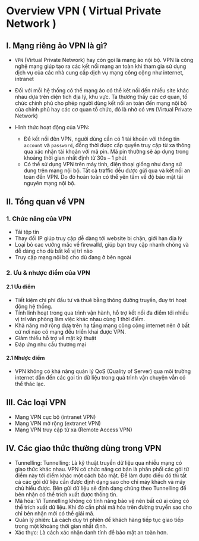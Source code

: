 # Overview VPN ( Virtual Private Network )

## I. Mạng riêng ảo VPN là gì?
- `VPN` (Virtual Private Network) hay còn gọi là mạng ảo nội bộ. VPN là công nghệ mạng giúp tạo ra các kết nối mạng an toàn khi tham gia sử dụng dịch vụ của các nhà cung cấp dịch vụ mạng công cộng như internet, intranet
- Đối với mỗi hệ thống có thể mạng ảo có thể kêt nối đến nhiều site khác nhau dựa trên diện tich địa lý, khu vực. Ta thường thấy các cơ quan, tổ chức chính phủ cho phép người dùng kết nối an toàn đến mạng nội bộ của chính phủ hay các cơ quan tổ chức, đó là nhờ có `VPN` (Virtual Private Network)

- Hình thức hoạt động của VPN:

  - Để kết nối đên VPN, người dùng cần có 1 tài khoản với thông tin `account` và `password`, đồng thời được cấp quyền truy cập từ xa thông qua xác nhận tài khoản với mã pin. Mã pin thường sẽ áp dụng trong khoảng thời gian nhất định từ 30s – 1 phút
  - Có thể sử dụng VPN trên máy tinh, điện thoại giống như đang sử dung trên mạng nội bộ. Tất cả traffic đều được gửi qua và kết nối an toàn đến VPN. Do đó hoàn toàn có thể yên tâm về độ bảo mật tài nguyên mạng nội bộ.



## II. Tổng quan về VPN
### 1. Chức năng của VPN

- Tải tệp tin
- Thay đổi IP giúp truy cập dễ dàng tới website bị chặn, giới hạn địa lý
- Loại bỏ cac vướng mắc về firewalld, giúp bạn truy cập nhanh chóng và dễ dàng cho dù bất kể vị trí nào
- Truy cập mạng nội bộ cho dù đang ở bên ngoài

### 2. Ưu & nhược điểm của VPN
#### 2.1 Ưu điểm
- Tiết kiệm chi phí đầu tư và thuê bằng thông đường truyền, đuy trì hoạt động hệ thống.
- Tính linh hoạt trong qua trình vận hành, hỗ trợ kết nối đa điểm tới nhiều vị trí văn phòng làm việc khác nhau cùng 1 thời điểm.
- Khả năng mở rộng dựa trên hạ tầng mạng công cộng internet nên ở bất cứ nơi nào có mạng đều triển khai được VPN.
- Giảm thiểu hỗ trợ về mặt kỹ thuật
- Đáp ứng nhu cầu thương mại

#### 2.1 Nhược điểm
- VPN không có khả năng quản lý QoS (Quality of Server) qua môi trường internet dẫn đến các goi tin dữ liệu trong quá trình vận chuyện vẫn có thể thác lạc.

## III. Các loại VPN
- Mạng VPN cục bộ (intranet VPN)
- Mạng VPN mở rộng (extranet VPN)
- Mạng VPN truy cập từ xa (Remote Access VPN)

## IV. Các giao thức thường dùng trong VPN
- Tunnelling: Tunnelling: Là kỹ thuật truyền dữ liệu qua nhiều mạng có giao thức khác nhau. VPN có chức năng cơ bản là phân phối các gói từ điểm này tới điểm khác một cách bảo mật. Để làm được điều đó thì tất cả các gói dữ liệu cần được định dạng sao cho chỉ máy khách và máy chủ hiểu được. Bên gửi dữ liệu sẽ định dạng chúng theo Tunnelling để bên nhận có thể trích xuất được thông tin.
- Mã hóa: Vì Tunnelling không có tính năng bảo vệ nên bất cứ ai cũng có thể trích xuất dữ liệu. Khi đó cần phải mã hóa trên đường truyền sao cho chỉ bên nhận mới có thể giải mã.
- Quản lý phiên: Là cách duy trì phiên để khách hàng tiếp tục giao tiếp trong một khoảng thời gian nhất định.
- Xác thực: Là cách xác nhận danh tính để bảo mật an toàn hơn.
